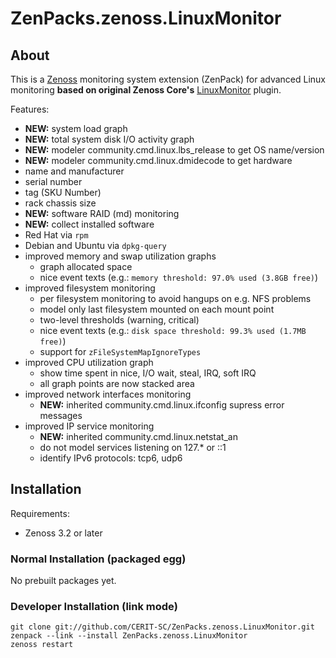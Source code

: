 # ZenPacks.zenoss.LinuxMonitor

## About

This is a [Zenoss](http://www.zenoss.com) monitoring system extension (ZenPack)
for advanced Linux monitoring **based on original Zenoss Core's**
[LinuxMonitor](https://github.com/zenoss/ZenPacks.zenoss.LinuxMonitor) plugin.

Features:

* **NEW:** system load graph
* **NEW:** total system disk I/O activity graph
* **NEW:** modeler community.cmd.linux.lbs_release to get OS name/version
* **NEW:** modeler community.cmd.linux.dmidecode to get hardware
 * name and manufacturer
 * serial number
 * tag (SKU Number)
 * rack chassis size
* **NEW:** software RAID (md) monitoring
* **NEW:** collect installed software
 * Red Hat via `rpm`
 * Debian and Ubuntu via `dpkg-query`
* improved memory and swap utilization graphs
  * graph allocated space
  * nice event texts (e.g.: `memory threshold: 97.0% used (3.8GB free)`)
* improved filesystem monitoring
  * per filesystem monitoring to avoid hangups on e.g. NFS problems
  * model only last filesystem mounted on each mount point
  * two-level thresholds (warning, critical)
  * nice event texts (e.g.: `disk space threshold: 99.3% used (1.7MB free)`)
  * support for `zFileSystemMapIgnoreTypes`
* improved CPU utilization graph
  * show time spent in nice, I/O wait, steal, IRQ, soft IRQ
  * all graph points are now stacked area
* improved network interfaces monitoring
  * **NEW:** inherited community.cmd.linux.ifconfig supress error messages
* improved IP service monitoring
  * **NEW:** inherited community.cmd.linux.netstat_an
  * do not model services listening on 127.* or ::1
  * identify IPv6 protocols: tcp6, udp6

## Installation

Requirements:

* Zenoss 3.2 or later

### Normal Installation (packaged egg)

No prebuilt packages yet.

### Developer Installation (link mode)

    git clone git://github.com/CERIT-SC/ZenPacks.zenoss.LinuxMonitor.git
    zenpack --link --install ZenPacks.zenoss.LinuxMonitor
    zenoss restart
